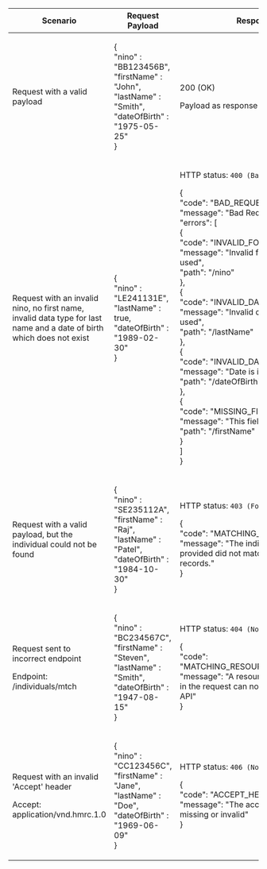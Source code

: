 <table>
    <col width="25%">
    <col width="35%">
    <col width="40%">
    <thead>
        <tr>
            <th>Scenario</th>
            <th>Request Payload</th>
            <th>Response</th>
        </tr>
    </thead>
    <tbody>
        <tr>
            <td><p>Request with a valid payload</p></td>
            <td>
                <p class ="code--block"> {<br>
                                           "nino" : "BB123456B",<br>
                                           "firstName" : "John",<br>
                                           "lastName" : "Smith",<br>
                                           "dateOfBirth" : "1975-05-25"<br>
                                         }
                </p>
            </td>
              <td>
                <p>200 (OK)</p>
                <p>Payload as response example above</p>
              </td>
        </tr>
        <tr>
            <td><p>Request with an invalid nino, no first name, invalid data type for last name and a date of birth which does not exist</p></td>
            <td>
                <p class ="code--block"> {<br>
                                         	"nino" : "LE241131E",<br>
                                            "lastName" : true,<br>
                                            "dateOfBirth" : "1989-02-30"<br>
                                         }
                </p>
            </td>
            <td><p>HTTP status: <code class="code--slim">400 (Bad Request)</code></p>
                <p class ="code--block"> {<br>
                                            "code": "BAD_REQUEST",<br>
                                            "message": "Bad Request"<br>
                                            "errors": [<br>
                                            {<br>
                                                  "code": "INVALID_FORMAT",<br>
                                                  "message": "Invalid format has been used",<br>
                                                  "path": "/nino"<br>
                                                },<br>
                                                {<br>
                                                  "code": "INVALID_DATA_TYPE",<br>
                                                  "message": "Invalid data type has been used",<br>
                                                  "path": "/lastName"<br>
                                                },<br>
                                                {<br>
                                                  "code": "INVALID_DATE",<br>
                                                  "message": "Date is invalid",<br>
                                                  "path": "/dateOfBirth"<br>
                                                },<br>
                                                {<br>
                                                  "code": "MISSING_FIELD",<br>
                                                  "message": "This field is required",<br>
                                                  "path": "/firstName"<br>
                                                }<br>
                                            ]<br>
                                         }
                </p>
            </td>
        </tr>
        <tr>
        	 <td><p>Request with a valid payload, but the individual could not be found</p></td>
	        <td>
	            <p class ="code--block"> {<br>
                                                "nino" : "SE235112A",<br>
                                                "firstName" : "Raj",<br>
                                                "lastName" : "Patel",<br>
                                                "dateOfBirth" : "1984-10-30"<br>
                                             }
	            </p>
	        </td>
	        <td><p>HTTP status: <code class="code--slim">403 (Forbidden)</code></p>
	            <p class ="code--block"> {<br>
                                              "code": "MATCHING_FAILED",<br>
                                              "message": "The individual details provided did not match with HMRC’s records."<br>
                                            }
	            </p>
	        </td>
        </tr>
        <tr>
             <td><p>Request sent to incorrect endpoint</p><p class ="code--block">Endpoint: /individuals/mtch</p></td>
            <td>
                <p class ="code--block"> {<br>
                                                "nino" : "BC234567C",<br>
                                                "firstName" : "Steven",<br>
                                                "lastName" : "Smith",<br>
                                                "dateOfBirth" : "1947-08-15"<br>
                                             }
                </p>
            </td>
            <td><p>HTTP status: <code class="code--slim">404 (Not Found)</code></p>
                <p class ="code--block"> {<br>
                                              "code": "MATCHING_RESOURCE_NOT_FOUND",<br>
                                              "message": "A resource with the name in the request can not be found in the API"<br>
                                            }
                </p>
            </td>
        </tr>
        <tr>
            <td><p>Request with an invalid 'Accept' header</p><p class ="code--block">Accept: application/vnd.hmrc.1.0</p></td>
            <td>
                <p class ="code--block"> {<br>
                                            "nino" : "CC123456C",<br>
                                            "firstName" : "Jane",<br>
                                            "lastName" : "Doe",<br>
                                            "dateOfBirth" : "1969-06-09"<br>
                                          }
                </p>
            </td>
            <td><p>HTTP status: <code class="code--slim">406 (Not Acceptable)</code></p>
                <p class ="code--block"> {<br>
                                            "code": "ACCEPT_HEADER_INVALID",<br>
                                            "message": "The accept header is missing or invalid"<br>
                                          }
                </p>
            </td>
        </tr>
	</tbody>
</table>